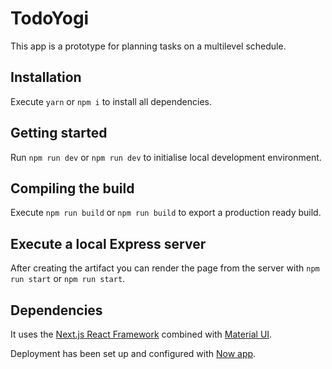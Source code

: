 # TodoYogi

This app is a prototype for planning tasks on a multilevel schedule.

## Installation

Execute `yarn` or `npm i` to install all dependencies.

## Getting started

Run `npm run dev` or `npm run dev` to initialise local development environment.

## Compiling the build

Execute `npm run build` or `npm run build` to export a production ready build.

## Execute a local Express server

After creating the artifact you can render the page from the server with `npm run start` or `npm run start`.

## Dependencies

It uses the [Next.js React Framework](https://nextjs.org/) combined with [Material UI](https://material-ui.com/).
 
Deployment has been set up and configured with [Now app](https://github.com/apps/now).
